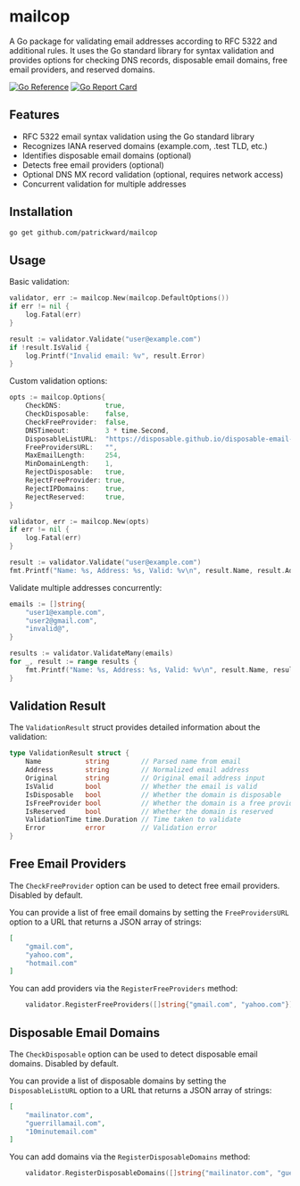 # mailcop

A Go package for validating email addresses according to RFC 5322 and additional rules. 
It uses the Go standard library for syntax validation and provides options for checking DNS records,
disposable email domains, free email providers, and reserved domains.

[![Go Reference](https://pkg.go.dev/badge/github.com/patrickward/mailcop.svg)](https://pkg.go.dev/github.com/patrickward/mailcop)
[![Go Report Card](https://goreportcard.com/badge/github.com/patrickward/mailcop)](https://goreportcard.com/report/github.com/patrickward/mailcop)

## Features

- RFC 5322 email syntax validation using the Go standard library
- Recognizes IANA reserved domains (example.com, .test TLD, etc.)
- Identifies disposable email domains (optional)
- Detects free email providers (optional)
- Optional DNS MX record validation (optional, requires network access)
- Concurrent validation for multiple addresses

## Installation

```bash
go get github.com/patrickward/mailcop
```

## Usage

Basic validation:
```go
validator, err := mailcop.New(mailcop.DefaultOptions())
if err != nil {
    log.Fatal(err)
}

result := validator.Validate("user@example.com")
if !result.IsValid {
    log.Printf("Invalid email: %v", result.Error)
}
```

Custom validation options:
```go
opts := mailcop.Options{
    CheckDNS:           true,
    CheckDisposable:    false,
    CheckFreeProvider:  false,
    DNSTimeout:         3 * time.Second,
    DisposableListURL:  "https://disposable.github.io/disposable-email-domains/domains.json",
    FreeProvidersURL:   "",
    MaxEmailLength:     254,
    MinDomainLength:    1,
    RejectDisposable:   true,
    RejectFreeProvider: true,
    RejectIPDomains:    true,
    RejectReserved:     true,
}

validator, err := mailcop.New(opts)
if err != nil {
    log.Fatal(err)
}

result := validator.Validate("user@example.com")
fmt.Printf("Name: %s, Address: %s, Valid: %v\n", result.Name, result.Address, result.IsValid)
```

Validate multiple addresses concurrently:
```go
emails := []string{
    "user1@example.com",
    "user2@gmail.com",
    "invalid@",
}

results := validator.ValidateMany(emails)
for _, result := range results {
    fmt.Printf("Name: %s, Address: %s, Valid: %v\n", result.Name, result.Address, result.IsValid)
}
```

## Validation Result

The `ValidationResult` struct provides detailed information about the validation:
```go
type ValidationResult struct {
    Name           string        // Parsed name from email
    Address        string        // Normalized email address
    Original       string        // Original email address input
    IsValid        bool          // Whether the email is valid
    IsDisposable   bool          // Whether the domain is disposable
    IsFreeProvider bool          // Whether the domain is a free provider
    IsReserved     bool          // Whether the domain is reserved
    ValidationTime time.Duration // Time taken to validate
    Error          error         // Validation error
}
```

## Free Email Providers

The `CheckFreeProvider` option can be used to detect free email providers. Disabled by default.

You can provide a list of free email domains by setting the `FreeProvidersURL` option to a URL that returns a JSON array of strings:
```json
[
    "gmail.com",
    "yahoo.com",
    "hotmail.com"
]
```

You can add providers via the `RegisterFreeProviders` method:
```go
    validator.RegisterFreeProviders([]string{"gmail.com", "yahoo.com"})
``` 

## Disposable Email Domains

The `CheckDisposable` option can be used to detect disposable email domains. Disabled by default. 

You can provide a list of disposable domains by setting the `DisposableListURL` option to a URL that returns a JSON array of strings:
```json
[
    "mailinator.com",
    "guerrillamail.com",
    "10minutemail.com"
]
```

You can add domains via the `RegisterDisposableDomains` method:
```go
    validator.RegisterDisposableDomains([]string{"mailinator.com", "guerrillamail.com"})
```
